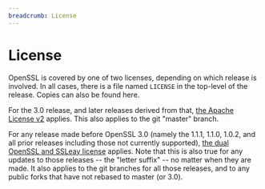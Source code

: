 ```yaml
---
breadcrumb: License
---
```

# License

OpenSSL is covered by one of two licenses, depending on which release is
involved. In all cases, there is a file named `LICENSE` in the top-level
of the release. Copies can also be found here.

For the 3.0 release, and later releases derived from that,
[the Apache License v2](apache-license-2.0.txt) applies. This also
applies to the git "master" branch.

For any release made before OpenSSL 3.0 (namely the 1.1.1, 1.1.0, 1.0.2,
and all prior releases including those not currently supported),
[the dual OpenSSL and SSLeay license](license-openssl-ssleay.txt) applies.
Note that this is also true for any updates to those releases -- the
"letter suffix" -- no matter when they are made. It also applies to
the git branches for all those releases, and to any public forks that
have not rebased to master (or 3.0).
